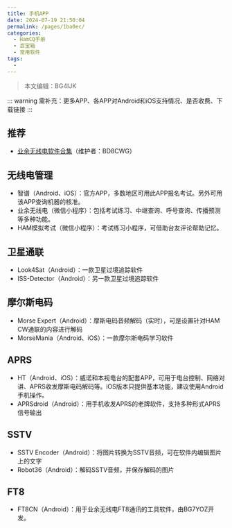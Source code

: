 ```yaml
---
title: 手机APP
date: 2024-07-19 21:50:04
permalink: /pages/1ba0ec/
categories:
  - HamCQ手册
  - 百宝箱
  - 常用软件
tags:
  - 
---
```

> 本文编辑：BG4IJK

::: warning
需补充：更多APP、各APP对Android和iOS支持情况、是否收费、下载链接
:::

## 推荐

* [业余无线电软件合集](https://s.seeku.site/#/m)（维护者：BD8CWG）

## 无线电管理

* 智谱（Android、iOS）：官方APP，多数地区可用此APP报名考试。另外可用该APP查询机器的核准。
* 业余无线电（微信小程序）：包括考试练习、中继查询、呼号查询、传播预测等多种功能。
* HAM模拟考试（微信小程序）：考试练习小程序，可借助台友评论帮助记忆。

## 卫星通联

* Look4Sat（Android）：一款卫星过境追踪软件
* ISS-Detector（Android）：另一款卫星过境追踪软件

## 摩尔斯电码

* Morse Expert（Android）：摩斯电码音频解码（实时），可是设置针对HAM CW通联的内容进行解码
* MorseMania（Android、iOS）：一款摩尔斯电码学习软件

## APRS

* HT（Android、iOS）：威诺和本视电台的配套APP，可用于电台控制、网络对讲、APRS收发摩斯电码解码等。iOS版本只提供基本功能，建议使用Android手机操作。
* APRSdroid（Android）：用手机收发APRS的老牌软件，支持多种形式APRS信号输出

## SSTV

* SSTV Encoder（Android）：将图片转换为SSTV音频，可在软件内编辑图片上的文字
* Robot36（Android）：解码SSTV音频，并保存解码的图片

## FT8

* FT8CN（Android）：用于业余无线电FT8通讯的工具软件，由BG7YOZ开发。

